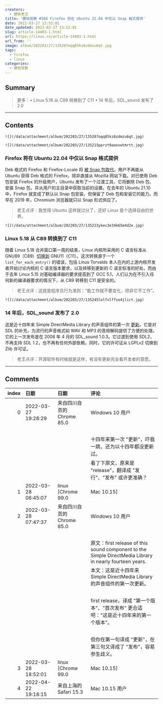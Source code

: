 ```yaml
---
creators:
  - 硬核老王
title: '硬核观察 #588 Firefox 将在 Ubuntu 22.04 中仅以 Snap 格式提供'
date: 2022-03-27 13:53:01
date_updated: 2022-03-27 13:53:01
slug: article-14403-1.html
url: https://linux.cn/article-14403-1.html
url_from: ''
image: album/202203/27/135207oqq85kz6zdmzu6qt.jpg
tags:
  - firefox
  - linux
categories:
  - 硬核观察
---
```


## Summary

> 更多：• Linux 5.18 从 C89 转换到了 C11 • 14 年后，SDL_sound 发布了 2.0

***

<!-- more -->

## Contents

`![](/data/attachment/album/202203/27/135207oqq85kz6zdmzu6qt.jpg)`

`![](/data/attachment/album/202203/27/135215pprzt9aoovwtmrtt.jpg)`

### Firefox 将在 Ubuntu 22.04 中仅以 Snap 格式提供

Deb 格式的 Firefox 和 Firefox-Locale 将 [被 Snap 包取代](https://www.altusintel.com/public-yy88h9/)。用户不再能从 Ubuntu 获得 Deb 格式的 Firefox，除非直接从 Mozilla 网站下载。对已使用 Deb 包安装 Firefox 的升级用户，Ubuntu 发布了一个过渡工具，它将删除 Deb 包、安装 Snap 包，并从用户的主目录中获取当前的设置。在去年的 Ubuntu 21.10 中，Firefox 就变成了默认以 Snap 包安装，但保留了 Deb 包和安装它的能力。而早在 2019 年，Chromium 浏览器就只以 Snap 形式供应了。

> 
> 老王点评：我觉得 Ubuntu 这样就过分了，还好 Linux 是个选择自由的世界。
> 
> 
> 

`![](/data/attachment/album/202203/27/135223ykes3e34k65m4d2e.jpg)`

### Linux 5.18 从 C89 转换到了 C11

随着 Linux 5.18 合并窗口第一周的结束，Linux 内核所采用的 C 语言标准从 GNU89（C89）[切换到](https://www.phoronix.com/scan.php?page=news_item&px=Linux-5.18-Does-C11) GNU11（C11）。这次转换源于一个 `list_for_each_entry()` 的错误，包括 Linus Torvalds 本人在内的上游内核开发者开始讨论内核的 C 语言版本要求，以及转移到更新的 C 语言标准的好处。而由于去年 Linux 5.15 对基础编译器的要求提高到了 GCC 5.1，人们认为在不引入任何新的编译器要求的情况下，从 C89 转移到 C11 是安全的。

> 
> 老王点评：这就是程序员行为准则：“能工作就不要变化，除非它不工作”。
> 
> 
> 

`![](/data/attachment/album/202203/27/135245lolfxlffso4jlict.jpg)`

### 14 年后，SDL\_sound 发布了 2.0

这是近十四年来 Simple DirectMedia Library 的声音组件的第一次 [更新](https://www.phoronix.com/scan.php?page=news_item&px=SDL-Sound-2.0)。它是对 SDL 的补充，为流行的声音格式如 WAV 和 MP3 的音频解码提供了方便的处理。它的上一次发布是在 2008 年 4 月的 SDL\_sound 1.0.3。它过渡到使用 SDL2，不再支持 SDL 1.2，也不再有任何外部依赖。同时，它的许可证从 LGPLv2 切换到 Zlib 许可证。

> 
> 老王点评：开源软件有时候就是这样，有没有更新完全看开发者的意愿。
> 
> 
>

***

## Comments

|   index | 日期                | 日期                                       | 评论                                                                                                                                                      |
|--------:|:--------------------|:-------------------------------------------|:----------------------------------------------------------------------------------------------------------------------------------------------------------|
|       0 | 2022-03-27 19:28:29 | 来自四川自贡的 Chrome 85.0|Windows 10 用户 | 机翻？<br />                                                                                                              |
|         |                     |                                            | <br />                                                                                                                    |
|         |                     |                                            | 十四年来第一次 &quot;更新&quot;，吓我一跳，还为以十四年都没更新过。<br />                                                                            |
|         |                     |                                            | 看了下原文，原来是 &quot;release&quot;，翻译成 &quot;发行&quot;、&quot;发布&quot; 或许更准确？                                                    |
|       1 | 2022-03-28 06:45:07 | linux [Chrome 99.0|Mac 10.15]              | 确实是没更新过，上次是 1.0.3 ，08 年的                                                                                    |
|       2 | 2022-03-28 07:47:37 | 来自四川自贡的 Chrome 85.0|Windows 10 用户 | 没更新的是版本号，代码是一直在更新。<br />                                                                                |
|         |                     |                                            | <br />                                                                                                                    |
|         |                     |                                            | 原文：first release of this sound component to the Simple DirectMedia Library in nearly fourteen years.<br />                |
|         |                     |                                            | 本文：这是近十四年来 Simple DirectMedia Library 的声音组件的第一次更新。<br />                                                                  |
|         |                     |                                            | <br />                                                                                                                 |
|         |                     |                                            | first release，译成 &quot;第一个版本&quot;、&quot;首次发布&quot; 更合适吧：&quot;这是近十四年来的第一个版本&quot;。<br />                                 |
|         |                     |                                            | <br />                                                                                              |
|         |                     |                                            | 但你在第一句译成 &quot;更新&quot;，在第三句又译成了 &quot;发布&quot;，容易参生歧义。                                                                   |
|       3 | 2022-03-28 18:52:01 | linux [Chrome 99.0|Mac 10.15]              | 那就是我误解了，我以为是没有任何新的发布和更新，所以这个版本（发布）就是第一次更新。                                      |
|       4 | 2022-04-22 19:18:15 | 来自上海的 Safari 15.3|Mac 10.15 用户      | 因为snap，放弃了ubuntu                                                                                                    |
